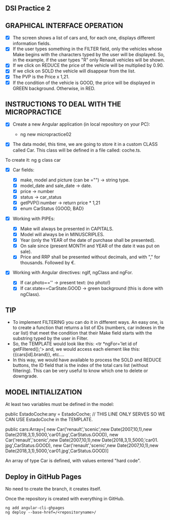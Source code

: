 ## DSI Practice 2

## GRAPHICAL INTERFACE OPERATION

- [x] The screen shows a list of cars and, for each one, displays different information fields.
- [x] If the user types something in the FILTER field, only the vehicles whose Make begins with the characters typed by the user will be displayed. So, in the example, if the user types "R" only Renault vehicles will be shown.
- [x] If we click on REDUCE the price of the vehicle will be multiplied by 0.90.
- [x] If we click on SOLD the vehicle will disappear from the list.
- [x] The PVP is the Price x 1,21.
- [x] If the condition of the vehicle is GOOD, the price will be displayed in GREEN background. Otherwise, in RED.

## INSTRUCTIONS TO DEAL WITH THE MICROPRACTICE

- [x] Create a new Angular application (in local repository on your PC):

  - ng new micropractice02

- [x] The data model, this time, we are going to store it in a custom CLASS called Car. This class will be defined in a file called: coche.ts.

 To create it: ng g class car

- [x] Car fields:

  - [x] make, model and picture (can be ="") → string type.
  - [x] model_date and sale_date → date.
  - [x] price → number
  - [x] status → car_status
  - [x] getPVP():number → return price * 1,21
  - [x] enum CarStatus {GOOD, BAD}

- [x] Working with PIPEs:

  - [x] Make will always be presented in CAPITALS.
  - [x] Model will always be in MINUSCRIPLES.
  - [x] Year (only the YEAR of the date of purchase shall be presented).
  - [x] On sale since (present MONTH and YEAR of the date it was put on sale).
  - [x] Price and RRP shall be presented without decimals, and with "," for thousands. Followed by €.

- [x] Working with Angular directives: ngIf, ngClass and ngFor.

  - [x] If car.photo=='' → present text: (no photo!)
  - [x] If car.state==CarState.GOOD → green background (this is done with ngClass).  

## TIP

- To implement FILTERING you can do it in different ways. An easy one, is to create a function that returns a list of IDs (numbers, car indexes in the car list) that meet the condition that their Make field starts with the substring typed by the user in Filter.
- So, the TEMPLATE would look like this: <tr *ngFor='let id of getFiltered();'> and, we would access each element like this: {{cars[id].brand}}, etc....
- In this way, we would have available to process the SOLD and REDUCE buttons, the ID field that is the index of the total cars list (without filtering). This can be very useful to know which one to delete or downgrade.

## MODEL INITIALIZATION

At least two variables must be defined in the model:

public EstadoCoche:any = EstadoCoche; // THIS LINE ONLY SERVES SO WE CAN USE EstadoCoche in the TEMPLATE.

public cars:Array<Car>=[ new Car('renault','scenic',new Date(2007,10,1),new Date(2018,3,1),5000,'car01.jpg',CarStatus.GOOD), new Car('renault','scenic',new Date(2007,10,1),new Date(2018,3,1),5000,'car01. jpg',CarStatus.GOOD), new Car('renault','scenic',new Date(2007,10,1),new Date(2018,3,1),5000,'car01.jpg',CarStatus.GOOD)]

An array of type Car is defined, with values entered "hard code".  

## Deploy in GitHub Pages

No need to create the branch, it creates itself.

Once the repository is created with everything in GitHub.

```terminal
ng add angular-cli-ghpages
ng deploy --base-href=/<repositoryname>/
```
